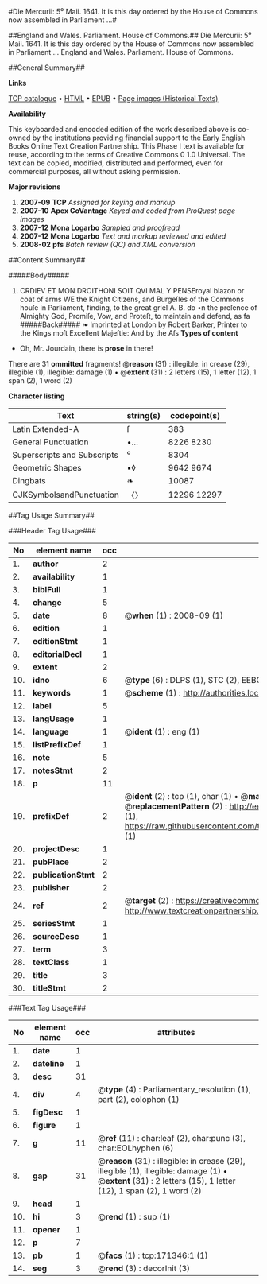 #Die Mercurii: 5⁰ Maii. 1641. It is this day ordered by the House of Commons now assembled in Parliament ...#

##England and Wales. Parliament. House of Commons.##
Die Mercurii: 5⁰ Maii. 1641. It is this day ordered by the House of Commons now assembled in Parliament ...
England and Wales. Parliament. House of Commons.

##General Summary##

**Links**

[TCP catalogue](http://www.ota.ox.ac.uk/tcp/)  • 
[HTML](http://tei.it.ox.ac.uk/tcp/Texts-HTML/free/A83/A83736.html)  • 
[EPUB](http://tei.it.ox.ac.uk/tcp/Texts-EPUB/free/A83/A83736.epub) • 
[Page images (Historical Texts)](https://data.historicaltexts.jisc.ac.uk/view?pubId=eebo-45097753e&pageId=eebo-45097753e-171346-1)

**Availability**

This keyboarded and encoded edition of the
	       work described above is co-owned by the institutions
	       providing financial support to the Early English Books
	       Online Text Creation Partnership. This Phase I text is
	       available for reuse, according to the terms of Creative
	       Commons 0 1.0 Universal. The text can be copied,
	       modified, distributed and performed, even for
	       commercial purposes, all without asking permission.

**Major revisions**

1. __2007-09__ __TCP__ *Assigned for keying and markup*
1. __2007-10__ __Apex CoVantage__ *Keyed and coded from ProQuest page images*
1. __2007-12__ __Mona Logarbo__ *Sampled and proofread*
1. __2007-12__ __Mona Logarbo__ *Text and markup reviewed and edited*
1. __2008-02__ __pfs__ *Batch review (QC) and XML conversion*

##Content Summary##

#####Body#####

1. CRDIEV ET MON DROITHONI SOIT QVI MAL Y PENSEroyal blazon or coat of arms
WE the Knight Citizens, and Burgeſſes of the Commons houſe in Parliament, finding, to the great grieI A. B. do •n the preſence of Almighty God, Promiſe, Vow, and Proteſt, to maintain and defend, as fa
#####Back#####
❧ Imprinted at London by Robert Barker, Printer to the Kings moſt Excellent Majeſtie: And by the Aſs
**Types of content**

  * Oh, Mr. Jourdain, there is **prose** in there!

There are 31 **ommitted** fragments! 
 @__reason__ (31) : illegible: in crease (29), illegible (1), illegible: damage (1)  •  @__extent__ (31) : 2 letters (15), 1 letter (12), 1 span (2), 1 word (2)

**Character listing**


|Text|string(s)|codepoint(s)|
|---|---|---|
|Latin Extended-A|ſ|383|
|General Punctuation|•…|8226 8230|
|Superscripts             and Subscripts|⁰|8304|
|Geometric Shapes|▪◊|9642 9674|
|Dingbats|❧|10087|
|CJKSymbolsandPunctuation|〈〉|12296 12297|

##Tag Usage Summary##

###Header Tag Usage###

|No|element name|occ|attributes|
|---|---|---|---|
|1.|__author__|2||
|2.|__availability__|1||
|3.|__biblFull__|1||
|4.|__change__|5||
|5.|__date__|8| @__when__ (1) : 2008-09 (1)|
|6.|__edition__|1||
|7.|__editionStmt__|1||
|8.|__editorialDecl__|1||
|9.|__extent__|2||
|10.|__idno__|6| @__type__ (6) : DLPS (1), STC (2), EEBO-CITATION (1), OCLC (1), VID (1)|
|11.|__keywords__|1| @__scheme__ (1) : http://authorities.loc.gov/ (1)|
|12.|__label__|5||
|13.|__langUsage__|1||
|14.|__language__|1| @__ident__ (1) : eng (1)|
|15.|__listPrefixDef__|1||
|16.|__note__|5||
|17.|__notesStmt__|2||
|18.|__p__|11||
|19.|__prefixDef__|2| @__ident__ (2) : tcp (1), char (1)  •  @__matchPattern__ (2) : ([0-9\-]+):([0-9IVX]+) (1), (.+) (1)  •  @__replacementPattern__ (2) : http://eebo.chadwyck.com/downloadtiff?vid=$1&page=$2 (1), https://raw.githubusercontent.com/textcreationpartnership/Texts/master/tcpchars.xml#$1 (1)|
|20.|__projectDesc__|1||
|21.|__pubPlace__|2||
|22.|__publicationStmt__|2||
|23.|__publisher__|2||
|24.|__ref__|2| @__target__ (2) : https://creativecommons.org/publicdomain/zero/1.0/ (1), http://www.textcreationpartnership.org/docs/. (1)|
|25.|__seriesStmt__|1||
|26.|__sourceDesc__|1||
|27.|__term__|3||
|28.|__textClass__|1||
|29.|__title__|3||
|30.|__titleStmt__|2||


###Text Tag Usage###

|No|element name|occ|attributes|
|---|---|---|---|
|1.|__date__|1||
|2.|__dateline__|1||
|3.|__desc__|31||
|4.|__div__|4| @__type__ (4) : Parliamentary_resolution (1), part (2), colophon (1)|
|5.|__figDesc__|1||
|6.|__figure__|1||
|7.|__g__|11| @__ref__ (11) : char:leaf (2), char:punc (3), char:EOLhyphen (6)|
|8.|__gap__|31| @__reason__ (31) : illegible: in crease (29), illegible (1), illegible: damage (1)  •  @__extent__ (31) : 2 letters (15), 1 letter (12), 1 span (2), 1 word (2)|
|9.|__head__|1||
|10.|__hi__|3| @__rend__ (1) : sup (1)|
|11.|__opener__|1||
|12.|__p__|7||
|13.|__pb__|1| @__facs__ (1) : tcp:171346:1 (1)|
|14.|__seg__|3| @__rend__ (3) : decorInit (3)|
